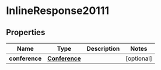 
# InlineResponse20111

## Properties
Name | Type | Description | Notes
------------ | ------------- | ------------- | -------------
**conference** | [**Conference**](Conference.md) |  |  [optional]



